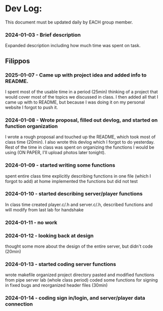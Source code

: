 # Dev Log:

This document must be updated daily by EACH group member.

### 2024-01-03 - Brief description
Expanded description including how much time was spent on task.


## Filippos

### 2025-01-07 - Came up with project idea and added info to README.
I spent most of the usable time in a period (25min) thinking of a project that would cover most of the topics we
discussed in class. I then added all that I came up with to README, but because I was doing it on my personal website I forgot to push it.

### 2024-01-08 - Wrote proposal, filled out devlog, and started on function organization
I wrote a rough proposal and touched up the README, which took most of class time (20min).
I also wrote this devlog which I forgot to do yesterday.
Rest of the time in class was spent on organizing the functions I would be using (ON PAPER, I'll upload photos later tonight).

### 2024-01-09 - started writing some functions
spent entire class time explicitly describing functions in one file (which I forgot to add)
at home implemented the functions but did not test

### 2024-01-10 - started describing server/player functions
In class time created player.c/.h and server.c/.h, described functions and will modify from last lab for handshake

### 2024-01-11 - no work

### 2024-01-12 - looking back at design
thought some more about the design of the entire server, but didn't code (20min)

### 2024-01-13 - started coding server functions
wrote makefile
organized project directory
pasted and modified functions from pipe server lab
(whole class period)
coded some functions for signing in
fixed bugs and reorganized header files
(30min)

### 2024-01-14 - coding sign in/login, and server/player data connection


